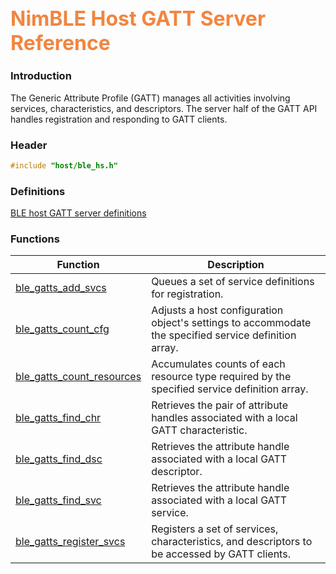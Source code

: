 ## <font color="F2853F" style="font-size:24pt">NimBLE Host GATT Server Reference</font>

### Introduction

The Generic Attribute Profile (GATT) manages all activities involving services, characteristics, and descriptors.  The server half of the GATT API handles registration and responding to GATT clients.

### Header

```c
#include "host/ble_hs.h"
```

### Definitions

[BLE host GATT server definitions](definitions/ble_gatts_defs.md)

### Functions

| Function | Description |
|----------|-------------|
| [ble_gatts_add_svcs](functions/ble_gatts_add_svcs.md) | Queues a set of service definitions for registration. |
| [ble_gatts_count_cfg](functions/ble_gatts_count_cfg.md) | Adjusts a host configuration object's settings to accommodate the specified service definition array. |
| [ble_gatts_count_resources](functions/ble_gatts_count_resources.md) | Accumulates counts of each resource type required by the specified service definition array. |
| [ble_gatts_find_chr](functions/ble_gatts_find_chr.md) | Retrieves the pair of attribute handles associated with a local GATT characteristic. |
| [ble_gatts_find_dsc](functions/ble_gatts_find_dsc.md) | Retrieves the attribute handle associated with a local GATT descriptor. |
| [ble_gatts_find_svc](functions/ble_gatts_find_svc.md) | Retrieves the attribute handle associated with a local GATT service. |
| [ble_gatts_register_svcs](functions/ble_gatts_register_svcs.md) | Registers a set of services, characteristics, and descriptors to be accessed by GATT clients. |
